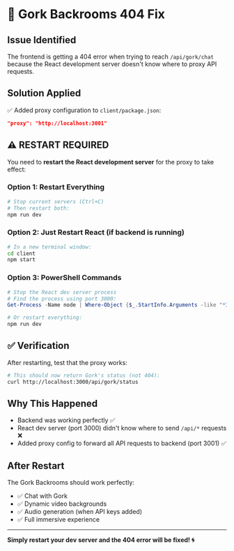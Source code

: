 # 🔧 Gork Backrooms 404 Fix

## Issue Identified
The frontend is getting a 404 error when trying to reach `/api/gork/chat` because the React development server doesn't know where to proxy API requests.

## Solution Applied
✅ Added proxy configuration to `client/package.json`:
```json
"proxy": "http://localhost:3001"
```

## ⚠️ RESTART REQUIRED

You need to **restart the React development server** for the proxy to take effect:

### Option 1: Restart Everything
```bash
# Stop current servers (Ctrl+C)
# Then restart both:
npm run dev
```

### Option 2: Just Restart React (if backend is running)
```bash
# In a new terminal window:
cd client
npm start
```

### Option 3: PowerShell Commands
```powershell
# Stop the React dev server process
# Find the process using port 3000:
Get-Process -Name node | Where-Object {$_.StartInfo.Arguments -like "*3000*"}

# Or restart everything:
npm run dev
```

## ✅ Verification

After restarting, test that the proxy works:
```bash
# This should now return Gork's status (not 404):
curl http://localhost:3000/api/gork/status
```

## Why This Happened

- Backend was working perfectly ✅
- React dev server (port 3000) didn't know where to send `/api/*` requests ❌
- Added proxy config to forward all API requests to backend (port 3001) ✅

## After Restart

The Gork Backrooms should work perfectly:
- ✅ Chat with Gork
- ✅ Dynamic video backgrounds  
- ✅ Audio generation (when API keys added)
- ✅ Full immersive experience

---

**Simply restart your dev server and the 404 error will be fixed! 🌀** 